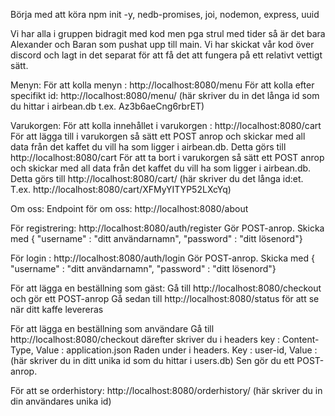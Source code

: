 Börja med att köra npm init -y, nedb-promises, joi, nodemon, express, uuid



Vi har alla i gruppen bidragit med kod men pga strul med tider så är det bara Alexander och Baran som pushat upp till main. Vi har skickat vår kod över discord och lagt in det separat för att få det att fungera på ett relativt vettigt sätt. 


Menyn:
För att kolla menyn : http://localhost:8080/menu
För att kolla efter specifikt id: http://localhost:8080/menu/  (här skriver du in det långa id som du hittar i airbean.db t.ex. Az3b6aeCng6rbrET)

Varukorgen:
För att kolla innehållet i varukorgen : http://localhost:8080/cart
För att lägga till i varukorgen så sätt ett POST anrop och skickar med all data från det kaffet du vill ha som ligger i airbean.db. Detta görs till http://localhost:8080/cart
För att ta bort i varukorgen så sätt ett POST anrop och skickar med all data från det kaffet du vill ha som ligger i airbean.db. Detta görs till http://localhost:8080/cart/ (här skriver du det långa id:et. T.ex. http://localhost:8080/cart/XFMyYITYP52LXcYq)

Om oss:
Endpoint för om oss: http://localhost:8080/about


För registrering:
http://localhost:8080/auth/register
Gör POST-anrop. Skicka med { "username" : "ditt användarnamn", "password" : "ditt lösenord"}

För login : 
http://localhost:8080/auth/login
Gör POST-anrop. Skicka med { "username" : "ditt användarnamn", "password" : "ditt lösenord"}

För att lägga en beställning som gäst:
Gå till http://localhost:8080/checkout och gör ett POST-anrop
Gå sedan till http://localhost:8080/status för att se när ditt kaffe levereras

För att lägga en beställning som användare
Gå till http://localhost:8080/checkout därefter skriver du i headers key : Content-Type, Value : application.json
Raden under i headers. Key : user-id, Value : (här skriver du in ditt unika id som du hittar i users.db)
Sen gör du ett POST-anrop.

För att se orderhistory:
http://localhost:8080/orderhistory/ (här skriver du in din användares unika id)





